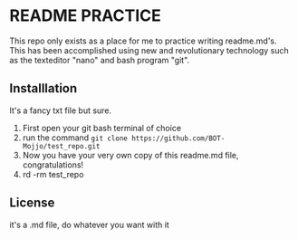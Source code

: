 # README PRACTICE #

This repo only exists as a place for me to practice writing readme.md's.
This has been accomplished using new and revolutionary technology such as the 
texteditor "nano" and bash program "git".

## Installlation ##

It's a fancy txt file but sure.
1. First open your git bash terminal of choice
2. run the command `git clone https://github.com/BOT-Mojjo/test_repo.git`
3. Now you have your very own copy of this readme.md file, congratulations!
4. rd -rm test_repo

## License ##
it's a .md file, do whatever you want with it
